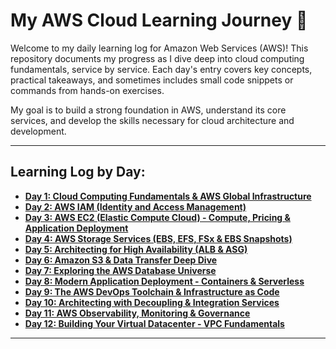 # My AWS Cloud Learning Journey 🚀

Welcome to my daily learning log for Amazon Web Services (AWS)! This repository documents my progress as I dive deep into cloud computing fundamentals, service by service. Each day's entry covers key concepts, practical takeaways, and sometimes includes small code snippets or commands from hands-on exercises.

My goal is to build a strong foundation in AWS, understand its core services, and develop the skills necessary for cloud architecture and development.

---

## **Learning Log by Day:**

* **[Day 1: Cloud Computing Fundamentals & AWS Global Infrastructure](#day-1-cloud-computing-fundamentals--aws-global-infrastructure)**
* **[Day 2: AWS IAM (Identity and Access Management)](#day-2-aws-iam-identity-and-access-management)**
* **[Day 3: AWS EC2 (Elastic Compute Cloud) - Compute, Pricing & Application Deployment](#day-3-aws-ec2-elastic-compute-cloud---compute-pricing--application-deployment)**
* **[Day 4: AWS Storage Services (EBS, EFS, FSx & EBS Snapshots)](#day-4-aws-storage-services-ebs-efs-fsx--ebs-snapshots)**
* **[Day 5: Architecting for High Availability (ALB & ASG)](#day-5-architecting-for-high-availability-alb--asg)**
* **[Day 6: Amazon S3 & Data Transfer Deep Dive](#day-6-amazon-s3--data-transfer-deep-dive)**
* **[Day 7: Exploring the AWS Database Universe](#day-7-exploring-the-aws-database-universe)**
* **[Day 8: Modern Application Deployment - Containers & Serverless](#day-8-modern-application-deployment---containers--serverless)**
* **[Day 9: The AWS DevOps Toolchain & Infrastructure as Code](#day-9-the-aws-devops-toolchain--infrastructure-as-code)**
* **[Day 10: Architecting with Decoupling & Integration Services](#day-10-architecting-with-decoupling--integration-services)**
* **[Day 11: AWS Observability, Monitoring & Governance](#day-11-aws-observability-monitoring--governance)**
* **[Day 12: Building Your Virtual Datacenter - VPC Fundamentals](#day-12-building-your-virtual-datacenter---vpc-fundamentals)**


---
